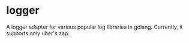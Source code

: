 # logger

A logger adapter for various popular log libraries in golang. Currently, it supports only uber's zap.